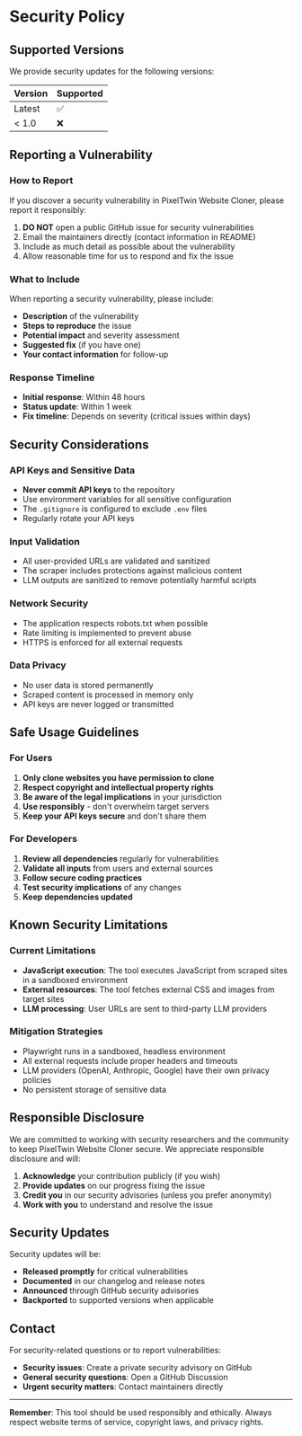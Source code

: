 # Security Policy

## Supported Versions

We provide security updates for the following versions:

| Version | Supported          |
| ------- | ------------------ |
| Latest  | :white_check_mark: |
| < 1.0   | :x:                |

## Reporting a Vulnerability

### How to Report

If you discover a security vulnerability in PixelTwin Website Cloner, please report it responsibly:

1. **DO NOT** open a public GitHub issue for security vulnerabilities
2. Email the maintainers directly (contact information in README)
3. Include as much detail as possible about the vulnerability
4. Allow reasonable time for us to respond and fix the issue

### What to Include

When reporting a security vulnerability, please include:

- **Description** of the vulnerability
- **Steps to reproduce** the issue
- **Potential impact** and severity assessment
- **Suggested fix** (if you have one)
- **Your contact information** for follow-up

### Response Timeline

- **Initial response**: Within 48 hours
- **Status update**: Within 1 week
- **Fix timeline**: Depends on severity (critical issues within days)

## Security Considerations

### API Keys and Sensitive Data

- **Never commit API keys** to the repository
- Use environment variables for all sensitive configuration
- The `.gitignore` is configured to exclude `.env` files
- Regularly rotate your API keys

### Input Validation

- All user-provided URLs are validated and sanitized
- The scraper includes protections against malicious content
- LLM outputs are sanitized to remove potentially harmful scripts

### Network Security

- The application respects robots.txt when possible
- Rate limiting is implemented to prevent abuse
- HTTPS is enforced for all external requests

### Data Privacy

- No user data is stored permanently
- Scraped content is processed in memory only
- API keys are never logged or transmitted

## Safe Usage Guidelines

### For Users

1. **Only clone websites you have permission to clone**
2. **Respect copyright and intellectual property rights**
3. **Be aware of the legal implications** in your jurisdiction
4. **Use responsibly** - don't overwhelm target servers
5. **Keep your API keys secure** and don't share them

### For Developers

1. **Review all dependencies** regularly for vulnerabilities
2. **Validate all inputs** from users and external sources
3. **Follow secure coding practices**
4. **Test security implications** of any changes
5. **Keep dependencies updated**

## Known Security Limitations

### Current Limitations

- **JavaScript execution**: The tool executes JavaScript from scraped sites in a sandboxed environment
- **External resources**: The tool fetches external CSS and images from target sites
- **LLM processing**: User URLs are sent to third-party LLM providers

### Mitigation Strategies

- Playwright runs in a sandboxed, headless environment
- All external requests include proper headers and timeouts
- LLM providers (OpenAI, Anthropic, Google) have their own privacy policies
- No persistent storage of sensitive data

## Responsible Disclosure

We are committed to working with security researchers and the community to keep PixelTwin Website Cloner secure. We appreciate responsible disclosure and will:

1. **Acknowledge** your contribution publicly (if you wish)
2. **Provide updates** on our progress fixing the issue
3. **Credit you** in our security advisories (unless you prefer anonymity)
4. **Work with you** to understand and resolve the issue

## Security Updates

Security updates will be:

- **Released promptly** for critical vulnerabilities
- **Documented** in our changelog and release notes
- **Announced** through GitHub security advisories
- **Backported** to supported versions when applicable

## Contact

For security-related questions or to report vulnerabilities:

- **Security issues**: Create a private security advisory on GitHub
- **General security questions**: Open a GitHub Discussion
- **Urgent security matters**: Contact maintainers directly

---

**Remember**: This tool should be used responsibly and ethically. Always respect website terms of service, copyright laws, and privacy rights. 